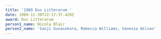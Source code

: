 ```yaml
---
title: '1989 Dux Litterarum '
date: 1989-11-30T22:17:37.420Z
award: Dux Litterarum
person1_name: Nicola Blair
person2_name: 'Sanji Gunasekara, Rebecca Williams, Vanessa Wilson'
---
```


